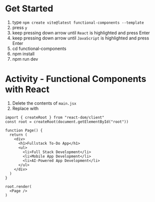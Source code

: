 # Get Started
1. type `npm create vite@latest functional-components --template`
2. press `y`
3. keep pressing down arrow until `React` is highlighted and press Enter
4. keep pressing down arrow until `JavaScript` is highlighted and press Enter
5. cd functional-components
6. npm install
7. npm run dev

# Activity - Functional Components with React
1. Delete the contents of `main.jsx`
2. Replace with
```
import { createRoot } from "react-dom/client"
const root = createRoot(document.getElementById("root"))

function Page() {
  return (
    <div>
      <h1>Fullstack To-Do App</h1>
      <ul>
        <li>Full Stack Development</li>
        <li>Mobile App Development</li>
        <li>AI-Powered App Development</li>
      </ul>
    </div>
  )
}

root.render(
  <Page />
)
```